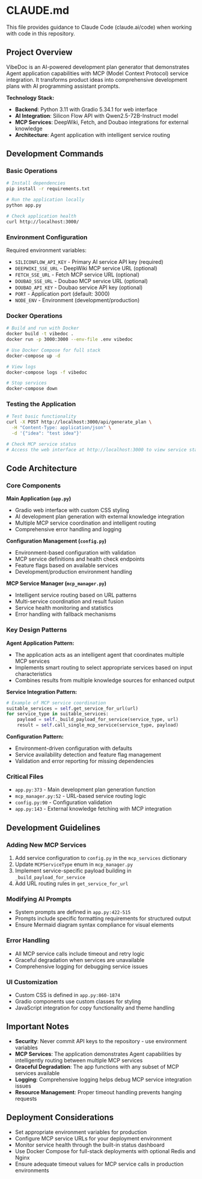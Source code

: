 # CLAUDE.md

This file provides guidance to Claude Code (claude.ai/code) when working with code in this repository.

## Project Overview

VibeDoc is an AI-powered development plan generator that demonstrates Agent application capabilities with MCP (Model Context Protocol) service integration. It transforms product ideas into comprehensive development plans with AI programming assistant prompts.

**Technology Stack:**
- **Backend**: Python 3.11 with Gradio 5.34.1 for web interface
- **AI Integration**: Silicon Flow API with Qwen2.5-72B-Instruct model
- **MCP Services**: DeepWiki, Fetch, and Doubao integrations for external knowledge
- **Architecture**: Agent application with intelligent service routing

## Development Commands

### Basic Operations
```bash
# Install dependencies
pip install -r requirements.txt

# Run the application locally
python app.py

# Check application health
curl http://localhost:3000/
```

### Environment Configuration
Required environment variables:
- `SILICONFLOW_API_KEY` - Primary AI service API key (required)
- `DEEPWIKI_SSE_URL` - DeepWiki MCP service URL (optional)
- `FETCH_SSE_URL` - Fetch MCP service URL (optional) 
- `DOUBAO_SSE_URL` - Doubao MCP service URL (optional)
- `DOUBAO_API_KEY` - Doubao service API key (optional)
- `PORT` - Application port (default: 3000)
- `NODE_ENV` - Environment (development/production)

### Docker Operations
```bash
# Build and run with Docker
docker build -t vibedoc .
docker run -p 3000:3000 --env-file .env vibedoc

# Use Docker Compose for full stack
docker-compose up -d

# View logs
docker-compose logs -f vibedoc

# Stop services
docker-compose down
```

### Testing the Application
```bash
# Test basic functionality
curl -X POST http://localhost:3000/api/generate_plan \
  -H "Content-Type: application/json" \
  -d '{"idea": "test idea"}'

# Check MCP service status
# Access the web interface at http://localhost:3000 to view service status
```

## Code Architecture

### Core Components

**Main Application (`app.py`)**
- Gradio web interface with custom CSS styling
- AI development plan generation with external knowledge integration
- Multiple MCP service coordination and intelligent routing
- Comprehensive error handling and logging

**Configuration Management (`config.py`)**
- Environment-based configuration with validation
- MCP service definitions and health check endpoints
- Feature flags based on available services
- Development/production environment handling

**MCP Service Manager (`mcp_manager.py`)**
- Intelligent service routing based on URL patterns
- Multi-service coordination and result fusion
- Service health monitoring and statistics
- Error handling with fallback mechanisms

### Key Design Patterns

**Agent Application Pattern:**
- The application acts as an intelligent agent that coordinates multiple MCP services
- Implements smart routing to select appropriate services based on input characteristics
- Combines results from multiple knowledge sources for enhanced output

**Service Integration Pattern:**
```python
# Example of MCP service coordination
suitable_services = self.get_service_for_url(url)
for service_type in suitable_services:
    payload = self._build_payload_for_service(service_type, url)
    result = self.call_single_mcp_service(service_type, payload)
```

**Configuration Pattern:**
- Environment-driven configuration with defaults
- Service availability detection and feature flag management
- Validation and error reporting for missing dependencies

### Critical Files

- `app.py:373` - Main development plan generation function
- `mcp_manager.py:52` - URL-based service routing logic
- `config.py:90` - Configuration validation
- `app.py:143` - External knowledge fetching with MCP integration

## Development Guidelines

### Adding New MCP Services
1. Add service configuration to `config.py` in the `mcp_services` dictionary
2. Update `MCPServiceType` enum in `mcp_manager.py`
3. Implement service-specific payload building in `_build_payload_for_service`
4. Add URL routing rules in `get_service_for_url`

### Modifying AI Prompts
- System prompts are defined in `app.py:422-515`
- Prompts include specific formatting requirements for structured output
- Ensure Mermaid diagram syntax compliance for visual elements

### Error Handling
- All MCP service calls include timeout and retry logic
- Graceful degradation when services are unavailable
- Comprehensive logging for debugging service issues

### UI Customization
- Custom CSS is defined in `app.py:860-1874`
- Gradio components use custom classes for styling
- JavaScript integration for copy functionality and theme handling

## Important Notes

- **Security**: Never commit API keys to the repository - use environment variables
- **MCP Services**: The application demonstrates Agent capabilities by intelligently routing between multiple MCP services
- **Graceful Degradation**: The app functions with any subset of MCP services available
- **Logging**: Comprehensive logging helps debug MCP service integration issues
- **Resource Management**: Proper timeout handling prevents hanging requests

## Deployment Considerations

- Set appropriate environment variables for production
- Configure MCP service URLs for your deployment environment  
- Monitor service health through the built-in status dashboard
- Use Docker Compose for full-stack deployments with optional Redis and Nginx
- Ensure adequate timeout values for MCP service calls in production environments